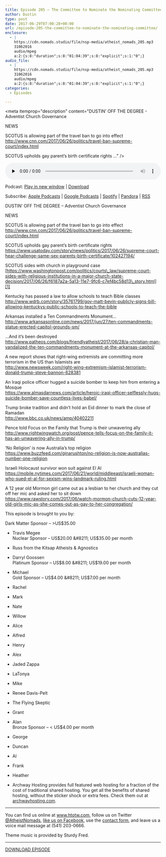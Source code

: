 ```yaml
---
title: ﻿Episode 205 – The Committee to Nominate the Nominating Committee
author: Dustin
type: post
date: 2017-06-29T07:00:28+00:00
url: /﻿episode-205-the-committee-to-nominate-the-nominating-committee/
enclosure:
  - |
    https://cdn.nomads.studio/file/nsp-media/atheist_nomads_205.mp3
    31062016
    audio/mpeg
    a:2:{s:8:"duration";s:8:"01:04:39";s:8:"explicit";s:1:"0";}
audio_file:
  - |
    https://cdn.nomads.studio/file/nsp-media/atheist_nomads_205.mp3
    31062016
    audio/mpeg
    a:2:{s:8:"duration";s:8:"01:04:39";s:8:"explicit";s:1:"0";}
categories:
  - Episodes

---
```

<div itemscope itemtype="http://schema.org/AudioObject">
  <meta itemprop="name" content="﻿Episode 205 &#8211; The Committee to Nominate the Nominating Committee" />
  
  <meta itemprop="uploadDate" content="2017-06-29T01:00:28-06:00" />
  
  <meta itemprop="encodingFormat" content="audio/mpeg" />
  
  <meta itemprop="duration" content="PT1H04M39S" />
  
  <meta itemprop="description" content="DUSTIN’ OFF THE DEGREE - Adventist Church Governance

NEWS

SCOTUS is allowing part of the travel ban to go into effect
http://www.cnn.com/2017/06/26/politics/travel-ban-supreme-court/index.html

SCOTUS upholds gay parent’s birth certificate rights
 ..." />
  
  <meta itemprop="contentUrl" content="https://dts.podtrac.com/redirect.mp3/cdn.nomads.studio/file/nsp-media/atheist_nomads_205.mp3" />
  
  <meta itemprop="contentSize" content="29.6" />
  </p> 
  
  <div class="powerpress_player" id="powerpress_player_8468">
    <audio class="wp-audio-shortcode" id="audio-1569-212" preload="none" style="width: 100%;" controls="controls"><source type="audio/mpeg" src="https://dts.podtrac.com/redirect.mp3/cdn.nomads.studio/file/nsp-media/atheist_nomads_205.mp3?_=212" /><a href="https://dts.podtrac.com/redirect.mp3/cdn.nomads.studio/file/nsp-media/atheist_nomads_205.mp3">https://dts.podtrac.com/redirect.mp3/cdn.nomads.studio/file/nsp-media/atheist_nomads_205.mp3</a></audio>
  </div>
</div>

<p class="powerpress_links powerpress_links_mp3">
  Podcast: <a href="https://dts.podtrac.com/redirect.mp3/cdn.nomads.studio/file/nsp-media/atheist_nomads_205.mp3" class="powerpress_link_pinw" target="_blank" title="Play in new window" onclick="return powerpress_pinw('https://htotw.com/?powerpress_pinw=1569-podcast');" rel="nofollow">Play in new window</a> | <a href="https://dts.podtrac.com/redirect.mp3/cdn.nomads.studio/file/nsp-media/atheist_nomads_205.mp3" class="powerpress_link_d" title="Download" rel="nofollow" download="atheist_nomads_205.mp3">Download</a>
</p>

<p class="powerpress_links powerpress_subscribe_links">
  Subscribe: <a href="https://podcasts.apple.com/us/podcast/humanists-take-on-the-world/id530050098?mt=2&ls=1" class="powerpress_link_subscribe powerpress_link_subscribe_itunes" target="_blank" title="Subscribe on Apple Podcasts" rel="nofollow">Apple Podcasts</a> | <a href="https://www.google.com/podcasts?feed=aHR0cDovL2F0aGVpc3Rub21hZHMubGlic3luLmNvbS9yc3M%3D" class="powerpress_link_subscribe powerpress_link_subscribe_googleplay" target="_blank" title="Subscribe on Google Podcasts" rel="nofollow">Google Podcasts</a> | <a href="https://open.spotify.com/show/3LzK2xZGike6Tc1GEMtMbr?si=LieN9SNuTpq96smuaUsH8A" class="powerpress_link_subscribe powerpress_link_subscribe_spotify" target="_blank" title="Subscribe on Spotify" rel="nofollow">Spotify</a> | <a href="https://www.pandora.com/podcast/atheist-nomads/PC:10122?corr=62071012&part=ug" class="powerpress_link_subscribe powerpress_link_subscribe_pandora" target="_blank" title="Subscribe on Pandora" rel="nofollow">Pandora</a> | <a href="https://htotw.com/feed/podcast/" class="powerpress_link_subscribe powerpress_link_subscribe_rss" target="_blank" title="Subscribe via RSS" rel="nofollow">RSS</a>
</p>

DUSTIN’ OFF THE DEGREE &#8211; Adventist Church Governance

NEWS

SCOTUS is allowing part of the travel ban to go into effect  
<http://www.cnn.com/2017/06/26/politics/travel-ban-supreme-court/index.html>

SCOTUS upholds gay parent’s birth certificate rights  
 <https://www.usatoday.com/story/news/politics/2017/06/26/supreme-court-hear-challenge-same-sex-parents-birth-certificate/102427194/>

SCOTUS sides with church in playground case  
 [https://www.washingtonpost.com/politics/courts\_law/supreme-court-sides-with-religious-institutions-in-a-major-church-state-decision/2017/06/26/f6187a2a-5a13-11e7-9fc6-c7ef4bc58d13\_story.html][1]

Kentucky has passed a law to allow schools to teach Bible classes  
 <http://www.wdrb.com/story/35761799/gov-matt-bevin-publicly-signs-bill-allowing-kentuckys-public-schools-to-teach-the-bible>

Arkansas installed a Ten Commandments Monument…  
 <http://www.arkansasonline.com/news/2017/jun/27/ten-commandments-statue-erected-capitol-grounds-sm/>

&#8230;And it’s been destroyed  
 <http://www.patheos.com/blogs/friendlyatheist/2017/06/28/a-christian-man-vandalized-the-ten-commandments-monument-at-the-arkansas-capitol/>

A new report shows that right-wing extremists are committing more terrorism in the US than Islamists are  
 <http://www.newsweek.com/right-wing-extremism-islamist-terrorism-donald-trump-steve-bannon-628381>

An Iraqi police officer hugged a suicide bomber to keep him from entering a Mosque  
 <https://www.almasdarnews.com/article/heroic-iraqi-officer-selflessly-hugs-suicide-bomber-save-countless-lives-babel/>

Trump broke tradition and didn’t hold an Eid dinner to mark the close of Ramadan  
 <http://www.bbc.co.uk/news/amp/40402211>

Pence told Focus on the Family that Trump is their unwavering ally  
 <http://www.rightwingwatch.org/post/pence-tells-focus-on-the-family-it-has-an-unwavering-ally-in-trump/>

‘No Religion’ is now Australia’s top religion  
 <https://www.buzzfeed.com/ginarushton/no-religion-is-now-australias-number-one-religion>

Israeli Holocaust survivor won suit against El Al  
 <https://mobile.nytimes.com/2017/06/21/world/middleeast/israeli-woman-who-sued-el-al-for-sexism-wins-landmark-ruling.html>

A 12 year old Mormon girl came out as a lesbian to her church and they cut off her mic and asked her to sit down  
 <https://www.rawstory.com/2017/06/watch-mormon-church-cuts-12-year-old-girls-mic-as-she-comes-out-as-gay-to-her-congregation/>

This episode is brought to you by:

Dark Matter Sponsor &#8211; >US$35.00  
* Travis Megee  
Nuclear Sponsor &#8211; US$20.00 &#8211; US$35.00 per month  
* Russ from the Kitsap Atheists & Agnostics  
* Darryl Goossen  
Platinum Sponsor &#8211; US$8.00 &#8211; US$19.00 per month  
* Michael  
Gold Sponsor &#8211; US$4.00 &#8211; US$7.00 per month  
* Rachel  
* Mark  
* Nate  
* Willow  
* Alice  
* Alfred  
* Henry  
* Alex  
* Jaded Zappa  
* LaTonya  
* Mike  
* Renee Davis-Pelt  
* The Flying Skeptic  
* Grant  
* Alan  
Bronze Sponsor &#8211; < US$4.00 per month  
* George  
* Duncan  
* Al  
* Frank  
* Heather

* Archway Hosting provides full featured web hosting for a fraction of the cost of traditional shared hosting. You get all the benefits of shared hosting, without the sticker shock or extra fees. Check them out at <a href="http://archwayhosting.com/" target="_blank" rel="noopener noreferrer">archwayhosting.com</a>.

<hr width="500" />

You can find us online at <a href="https://www.htotw.com/" target="_blank" rel="noopener noreferrer">www.htotw.com</a>, follow us on Twitter <a href="https://htotw.com/twitter" target="_blank" rel="noopener noreferrer">@AtheistNomads</a>, <a href="https://htotw.com/facebook" target="_blank" rel="noopener noreferrer">like us on Facebook</a>, use the [contact form](https://htotw.com/contact), and leave us a voice mail message at (541) 203-0666.

Theme music is provided by Sturdy Fred.

<hr width="”500”" />

[DOWNLOAD EPISODE][2]

 [1]: https://www.washingtonpost.com/politics/courts_law/supreme-court-sides-with-religious-institutions-in-a-major-church-state-decision/2017/06/26/f6187a2a-5a13-11e7-9fc6-c7ef4bc58d13_story.html
 [2]: https://dts.podtrac.com/redirect.mp3/cdn.nomads.studio/file/nsp-media/atheist_nomads_205.mp3